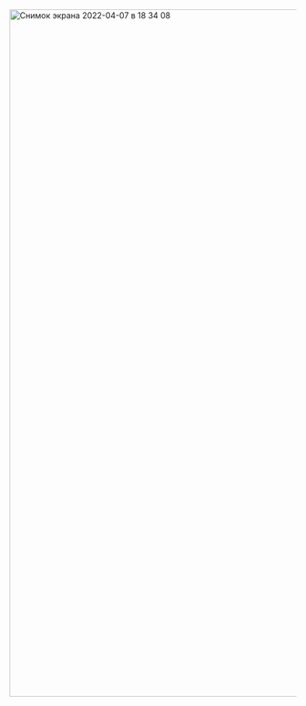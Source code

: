 <img width="1204" alt="Снимок экрана 2022-04-07 в 18 34 08" src="https://user-images.githubusercontent.com/55939234/162199705-68815e23-2a02-4324-85d9-c772225314ba.png">
